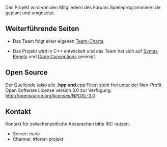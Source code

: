 Das Projekt wird von den Mitgliedern des Forums Spieleprogrammierer.de geplant und umgesetzt.

## Weiterführende Seiten ##

- Das Team folgt einer eigenen [Team-Charta](http://code.google.com/p/spieleprogrammierer-forenprojekt/wiki/TeamCharta)

- Das Projekt wird in C++ entwickelt und das Team hat sich auf [Syntax Regeln](http://code.google.com/p/spieleprogrammierer-forenprojekt/wiki/CodingGuidelines) und [Code Conventions](http://code.google.com/p/spieleprogrammierer-forenprojekt/wiki/CodeConventions) geeinigt.


## Open Source ##
Der Quellcode (also alle **.hpp und**.cpp Files) steht frei unter der Non-Profit Open Software License version 3.0 zur Verfügung.
http://opensource.org/licenses/NPOSL-3.0

## Kontakt ##
Kontakt für zwischenzeitliche Absprachen bitte IRC nutzen:
  * Server: euirc
  * Channel: #foren-projekt